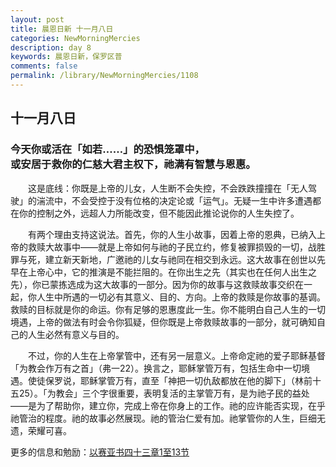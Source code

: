 ```yaml
---
layout: post
title: 晨恩日新 十一月八日
categories: NewMorningMercies
description: day 8
keywords: 晨恩日新，保罗区普
comments: false
permalink: /library/NewMorningMercies/1108
---
```


## 十一月八日

### 今天你或活在「如若……」的恐惧笼罩中， <br> 或安居于救你的仁慈大君主权下，祂满有智慧与恩惠。

&emsp;&emsp;这是底线：你既是上帝的儿女，人生断不会失控，不会跌跌撞撞在「无人驾驶」的湍流中，不会受控于没有位格的决定论或「运气」。无疑一生中许多遭遇都在你的控制之外，远超人力所能改变，但不能因此推论说你的人生失控了。

&emsp;&emsp;有两个理由支持这说法。首先，你的人生小故事，因着上帝的恩典，已纳入上帝的救赎大故事中——就是上帝如何与祂的子民立约，修复被罪损毁的一切，战胜罪与死，建立新天新地，广邀祂的儿女与祂同在相交到永远。这大故事在创世以先早在上帝心中，它的推演是不能拦阻的。在你出生之先（其实也在任何人出生之先），你已蒙拣选成为这大故事的一部分。因为你的故事与这救赎故事交织在一起，你人生中所遇的一切必有其意义、目的、方向。上帝的救赎是你故事的基调。救赎的目标就是你的命运。你有足够的恩惠度此一生。你不能明白自己人生的一切境遇，上帝的做法有时会令你狐疑，但你既是上帝救赎故事的一部分，就可确知自己的人生必然有意义与目的。

&emsp;&emsp;不过，你的人生在上帝掌管中，还有另一层意义。上帝命定祂的爱子耶稣基督「为教会作万有之首」（弗一22）。换言之，耶稣掌管万有，包括生命中一切境遇。使徒保罗说，耶稣掌管万有，直至「神把一切仇敌都放在他的脚下」（林前十五25）。「为教会」三个字很重要，表明复活的主掌管万有，是为祂子民的益处——是为了帮助你，建立你，完成上帝在你身上的工作。祂的应许能否实现，在乎祂管治的程度。祂的故事必然展现。祂的管治仁爱有加。祂掌管你的人生，巨细无遗，荣耀可喜。

更多的信息和勉励：[以赛亚书四十三章1至13节]()
